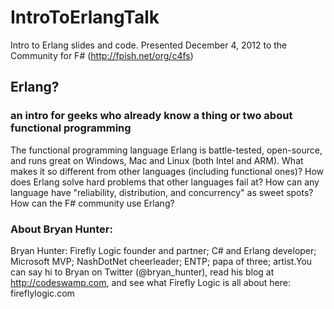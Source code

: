 IntroToErlangTalk
=================

Intro to Erlang slides and code. Presented December 4, 2012 to the Community for F# (http://fpish.net/org/c4fs)

## Erlang? ##
### an intro for geeks who already know a thing or two about functional programming ###

The functional programming language Erlang is battle-tested, open-source, and runs great on Windows, Mac and
Linux (both Intel and ARM). What makes it so different from other languages (including functional ones)? How does
Erlang solve hard problems that other languages fail at? How can any language have "reliability, distribution, and
concurrency" as sweet spots? How can the F# community use Erlang?

### About Bryan Hunter: ###
Bryan Hunter: Firefly Logic founder and partner; C# and Erlang developer; Microsoft MVP; NashDotNet cheerleader;
ENTP; papa of three; artist.You can say hi to Bryan on Twitter (@bryan_hunter), read his blog
at http://codeswamp.com, and see what Firefly Logic is all about here: fireflylogic.com